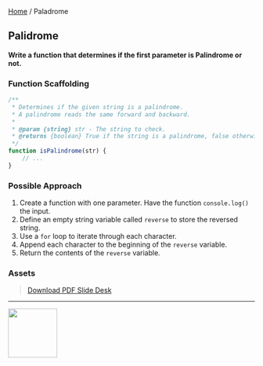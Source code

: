 [Home](/) / Paladrome

<style>@import url("//readme.codeadam.ca/readme.css");</style>

## Palidrome

**Write a function that determines if the first parameter is Palindrome or not.**

### Function Scaffolding

```javascript
/**
 * Determines if the given string is a palindrome.
 * A palindrome reads the same forward and backward.
 *
 * @param {string} str - The string to check.
 * @returns {boolean} True if the string is a palindrome, false otherwise.
 */
function isPalindrome(str) {
    // ...
}
```

### Possible Approach

1. Create a function with one parameter. Have the function `console.log()` the input.
2. Define an empty string variable called `reverse` to store the reversed string. 
3. Use a `for` loop to iterate through each character.
4. Append each character to the beginning of the `reverse` variable. 
5. Return the contents of the `reverse` variable.

### Assets

> [Download PDF Slide Desk](/pdfs/palidrome.pdf)

---

<a href="https://codeadam.ca">
<img src="https://cdn.codeadam.ca/images@1.0.0/codeadam-logo-coloured-horizontal.png" width="100">
</a>






